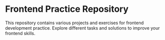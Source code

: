# Frontend Practice Repository

This repository contains various projects and exercises for frontend development practice. Explore different tasks and solutions to improve your frontend skills.
